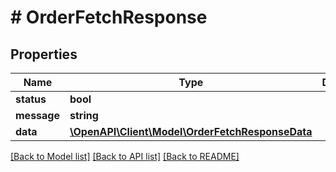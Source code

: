 # # OrderFetchResponse

## Properties

Name | Type | Description | Notes
------------ | ------------- | ------------- | -------------
**status** | **bool** |  |
**message** | **string** |  |
**data** | [**\OpenAPI\Client\Model\OrderFetchResponseData**](OrderFetchResponseData.md) |  |

[[Back to Model list]](../../README.md#models) [[Back to API list]](../../README.md#endpoints) [[Back to README]](../../README.md)
